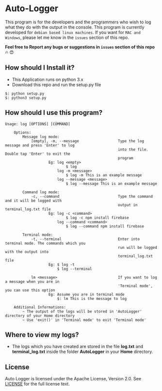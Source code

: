 # Auto-Logger
This program is for the developers and the programmers who wish to log what they do with the output in the console. This program is currently developed for `debian based linux machines`. If you want for `MAC and Windows`, please let me know in the `issues` section of this repo.

**Feel free to Report any bugs or suggestions in `issues` section of this repo** :fire: :heart_eyes: 

## How should I Install it?

- This Application runs on python 3.x 
- Download this repo and run the setup.py file

```
$: python setup.py
$: python3 setup.py
```

## How should I use this program?

    Usage: log [OPTIONS] [COMMAND]

        Options:
            Message log mode:
                [empty], -m, --message                  Type the log message and press 'Enter' to log 
                                                        into the file. Double tap 'Enter' to exit the 
                                                        program
                        Eg: log <empty>
                                $ log
                            log -m <message>
                                $ log -m This is an example message
                            log --message <message>
                                $ log --message This is an example message
                        
            Command log mode:
                -c, --command                           Type the command and it will be logged with 
                                                        output in terminal_log.txt file
                        Eg: log -c <command>
                                $ log -c npm install firebase
                            log --command <command>
                                $ log --command npm install firebase

            Terminal mode:
                -t, --terminal                          Enter into terminal mode. The commands which you  
                                                        run will be logged with the output into 
                                                        terminal_log.txt file
                        Eg: $ log -t
                            $ log --terminal

                lm <message>                            If you want to log a message when you are in 
                                                        'Terminal mode', you can use this option
                        Eg: Assume you are in terminal mode 
                            $: lm This is the message to log
                    
        Additional Informations:
            ~ The output of the logs will be stored in 'AutoLogger' directory of your Home directory
            ~ Use 'exit()' in 'Terminal mode' to exit 'Terminal mode'

## Where to view my logs?

- The logs which you have created are stored in the file **log.txt** and **terminal_log.txt** inside the folder **AutoLogger** in your **Home** directory.

## License
Auto Logger is licensed under the Apache License, Version 2.0. See [LICENSE](LICENSE) for the full license text.